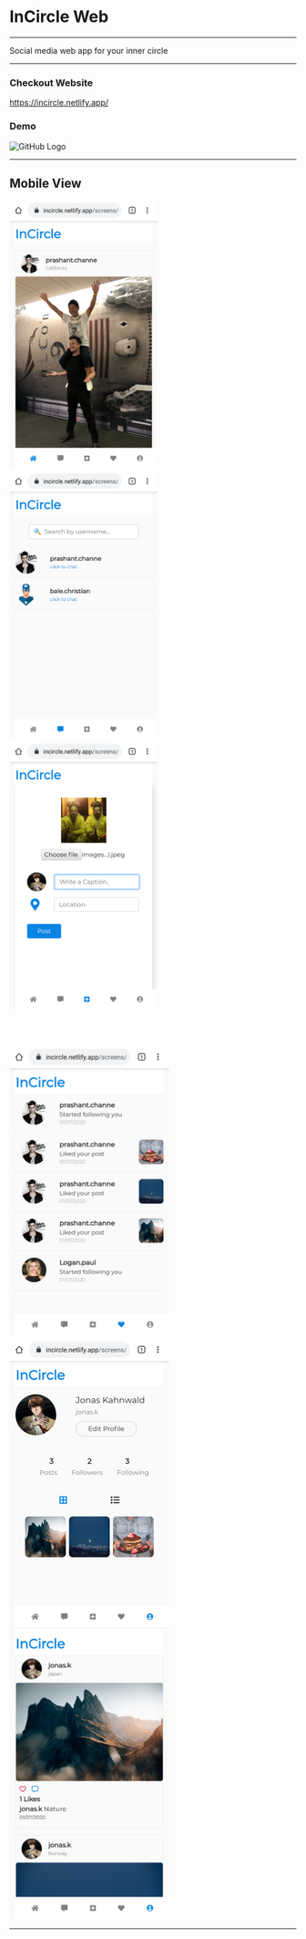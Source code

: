 # InCircle Web
---
Social media web app for your inner circle

---

### Checkout Website
https://incircle.netlify.app/

### Demo

![GitHub Logo](https://github.com/prashantchanne12/InCircle-Web/blob/master/screenshots/in.gif?raw=true)

---

## Mobile View

<p float="left">
  <img src="https://github.com/prashantchanne12/InCircle-Web/blob/master/screenshots/1.PNG" width="260" />
  &nbsp&nbsp
  <img src="https://github.com/prashantchanne12/InCircle-Web/blob/master/screenshots/2.PNG" width="260" />
  &nbsp&nbsp
  <img src="https://github.com/prashantchanne12/InCircle-Web/blob/master/screenshots/3.PNG" width="260" />
</p>
<br>
<br>
<p float="left">
  <img src="https://github.com/prashantchanne12/InCircle-Web/blob/master/screenshots/4.PNG" width="280" />
  &nbsp&nbsp&nbsp&nbsp
  <img src="https://github.com/prashantchanne12/InCircle-Web/blob/master/screenshots/5.PNG" width="280" />
  &nbsp&nbsp&nbsp&nbsp
  <img src="https://github.com/prashantchanne12/InCircle-Web/blob/master/screenshots/6.PNG" width="280" />
</p>

---


